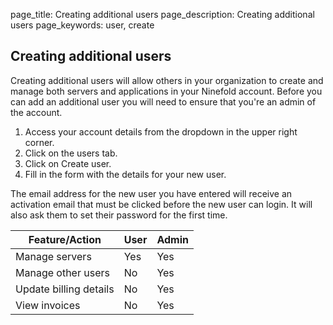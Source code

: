 page_title: Creating additional users
page_description: Creating additional users
page_keywords: user, create

## Creating additional users

Creating additional users will allow others in your organization to create and manage both servers and applications in your Ninefold account. Before you can add an additional user you will need to ensure that you're an admin of the account.

1. Access your account details from the dropdown in the upper right corner.
2. Click on the users tab.
3. Click on Create user.
4. Fill in the form with the details for your new user.


The email address for the new user you have entered will receive an activation email that must be clicked before the new user can login. It will also ask them to set their password for the first time.

Feature/Action                | User    | Admin
------------------------- | ------- | -----
Manage servers            | Yes     | Yes
Manage other users        | No      | Yes
Update billing details    | No      | Yes
View invoices             | No      | Yes
